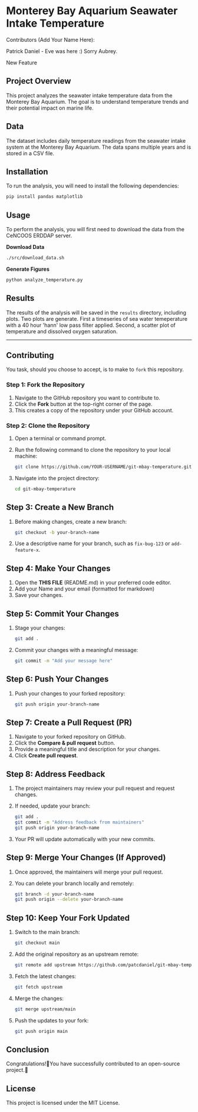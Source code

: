 # Monterey Bay Aquarium Seawater Intake Temperature

Contributors (Add Your Name Here):

Patrick Daniel -
Eve was here :)
Sorry Aubrey.

New Feature


## Project Overview

This project analyzes the seawater intake temperature data from the Monterey Bay Aquarium. The goal is to understand temperature trends and their potential impact on marine life.

## Data

The dataset includes daily temperature readings from the seawater intake system at the Monterey Bay Aquarium. The data spans multiple years and is stored in a CSV file.

## Installation

To run the analysis, you will need to install the following dependencies:

```bash
pip install pandas matplotlib
```

## Usage

To perform the analysis, you will first need to download the data from the CeNCOOS ERDDAP server.

__Download Data__
```bash
./src/download_data.sh
```
__Generate Figures__
```bash
python analyze_temperature.py
```

## Results

The results of the analysis will be saved in the `results` directory, including plots. Two plots are generate. First a timeseries of sea water temeperature with a 40 hour 'hann' low pass filter applied. Second, a scatter plot of temperature and dissolved oxygen saturation.

--- 

## Contributing

You task, should you choose to accept, is to make to `fork` this repository.

### Step 1: Fork the Repository

1. Navigate to the GitHub repository you want to contribute to.
2. Click the **Fork** button at the top-right corner of the page.
3. This creates a copy of the repository under your GitHub account.

### Step 2: Clone the Repository

1. Open a terminal or command prompt.
2. Run the following command to clone the repository to your local machine:

   ```sh
   git clone https://github.com/YOUR-USERNAME/git-mbay-temperature.git
   ```
3. Navigate into the project directory:

   ```sh
   cd git-mbay-temperature
   ```

## Step 3: Create a New Branch

1. Before making changes, create a new branch:

   ```sh
   git checkout -b your-branch-name
   ```

2. Use a descriptive name for your branch, such as `fix-bug-123` or `add-feature-x`.

## Step 4: Make Your Changes

1. Open the __THIS FILE__ (README.md) in your preferred code editor.
2. Add your Name and your email (formatted for markdown)
3. Save your changes.

## Step 5: Commit Your Changes

1. Stage your changes:

   ```sh
   git add .
   ```

2. Commit your changes with a meaningful message:

   ```sh
   git commit -m "Add your message here"
   ```

## Step 6: Push Your Changes

1. Push your changes to your forked repository:

   ```sh
   git push origin your-branch-name
   ```

## Step 7: Create a Pull Request (PR)

1. Navigate to your forked repository on GitHub.
2. Click the **Compare & pull request** button.
3. Provide a meaningful title and description for your changes.
4. Click **Create pull request**.

## Step 8: Address Feedback

1. The project maintainers may review your pull request and request changes.
2. If needed, update your branch:

   ```sh
   git add .
   git commit -m "Address feedback from maintainers"
   git push origin your-branch-name
   ```

3. Your PR will update automatically with your new commits.

## Step 9: Merge Your Changes (If Approved)

1. Once approved, the maintainers will merge your pull request.
2. You can delete your branch locally and remotely:

   ```sh
   git branch -d your-branch-name
   git push origin --delete your-branch-name
   ```

## Step 10: Keep Your Fork Updated

1. Switch to the main branch:

   ```sh
   git checkout main
   ```

2. Add the original repository as an upstream remote:

   ```sh
   git remote add upstream https://github.com/patcdaniel/git-mbay-temperature
   ```

3. Fetch the latest changes:

   ```sh
   git fetch upstream
   ```

4. Merge the changes:

   ```sh
   git merge upstream/main
   ```

5. Push the updates to your fork:

   ```sh
   git push origin main
   ```

## Conclusion

Congratulations!🎉You have successfully contributed to an open-source project.🎉


## License

This project is licensed under the MIT License.
